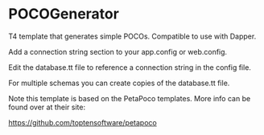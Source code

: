 # POCOGenerator
T4 template that generates simple POCOs. Compatible to use with Dapper.

Add a connection string section to your app.config or web.config.

Edit the database.tt file to reference a connection string in the config file.

For multiple schemas you can create copies of the database.tt file.

Note this template is based on the PetaPoco templates. More info can be found over at their site:

https://github.com/toptensoftware/petapoco

